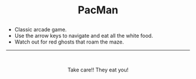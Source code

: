 # <p align = "center"> PacMan

- Classic arcade game. <br>
- Use the arrow keys to navigate and eat all the white food. <br>
- Watch out for red ghosts that roam the maze.
<hr>
<br>
<p align = "center"> Take care!! They eat you!</p>